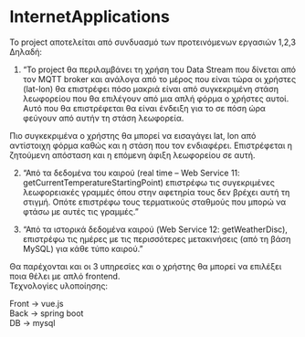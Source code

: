 # InternetApplications
Το project αποτελείται από συνδυασμό των προτεινόμενων εργασιών 1,2,3
Δηλαδή:
 1) “Το project θα περιλαμβάνει τη χρήση του Data Stream που δίνεται από τον MQTT broker και ανάλογα από το μέρος που είναι τώρα οι χρήστες (lat-lon) θα επιστρέφει πόσο    μακριά είναι από συγκεκριμένη στάση λεωφορείου που θα επιλέγουν από μια απλή φόρμα ο χρήστες αυτοί. Αυτό που θα επιστρέφεται θα είναι ένδειξη για το σε πόση ώρα φεύγουν από αυτήν τη στάση λεωφορεία.
 
 Πιο συγκεκριμένα ο χρήστης θα μπορεί να εισαγάγει lat, lon από αντίστοιχη φόρμα καθώς και η στάση που τον ενδιαφέρει. Επιστρέφεται η ζητούμενη απόσταση και η επόμενη άφιξη λεωφορείου σε αυτή.
 
 2) “Από τα δεδομένα του καιρού (real time – Web Service 11: getCurrentTemperatureStartingPoint) επιστρέφω τις συγεκριμένες λεωφορειακές γραμμές όπου στην αφετηρία τους δεν βρέχει αυτή τη στιγμή. Οπότε επιστρέφω τους τερματικούς σταθμούς που μπορώ να φτάσω με αυτές τις γραμμές.”
 
 3) “Από τα ιστορικά δεδομένα καιρού (Web Service 12: getWeatherDisc), επιστρέφω τις ημέρες με τις περισσότερες μετακινήσεις (από τη βάση MySQL) για κάθε τύπο καιρού.”
 
Θα παρέχονται και οι 3 υπηρεσίες και ο χρήστης θα μπορεί να επιλέξει ποια θέλει με απλό frontend. <br/>
Τεχνολογίες υλοποίησης:

Front -> vue.js <br/>
Back -> spring boot <br/>
DB -> mysql
